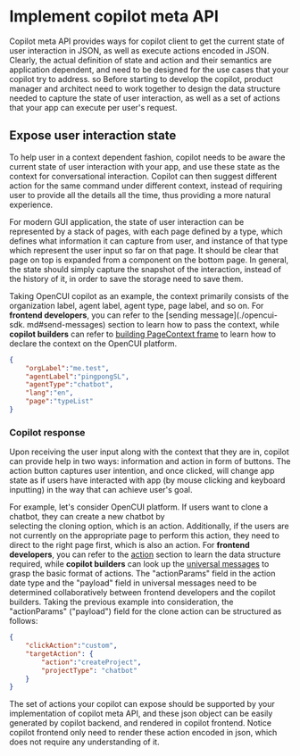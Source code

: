 # Implement copilot meta API
Copilot meta API provides ways for copilot client to get the current state of user interaction in JSON, as well as 
execute actions encoded in JSON. Clearly, the actual definition of state and action and their semantics are 
application dependent, and need to be designed for the use cases that your copilot try to address.  so Before starting 
to develop the copilot, product manager and architect need to work together to design the data
structure needed to capture the state of user interaction, as well as a set of actions that your app can execute per 
user's request.

## Expose user interaction state
To help user in a context dependent fashion, copilot needs to be aware the current state of user interaction with 
your app, and use these state as the context for conversational interaction. Copilot can then suggest 
different action for the same command under different context, instead of requiring user to provide all the details 
all the time, thus providing a more natural experience.

For modern GUI application, the state of user interaction can be represented by a stack of pages, with each page
defined by a type, which defines what information it can capture from user, and instance of that type which 
represent the user input so far on that page. It should be clear that page on top is expanded from a component on
the bottom page. In general, the state should simply capture the snapshot of the interaction, instead of the history 
of it, in order to save the storage need to save them.

Taking OpenCUI copilot as an example, the context primarily consists of the organization label, agent label,  agent 
type, page label, and so on. For **frontend developers**, you can refer to the [sending message](./opencui-sdk.
md#send-messages) section  to learn how to pass the context, while **copilot builders** can refer to [building 
PageContext frame](./build-copilot.md#build-a-frame) to learn how to declare the context on the OpenCUI platform.
```json
{
    "orgLabel":"me.test",
    "agentLabel":"pingpongSL",
    "agentType":"chatbot",
    "lang":"en",
    "page":"typeList"
}
```

### Copilot response
Upon receiving the user input along with the context that they are in, copilot can provide help in two ways: 
information and action in form of buttons. The action button captures user intention, and once clicked, will change 
app state as if users have interacted with app (by mouse clicking and keyboard inputting) in the way that can achieve 
user's goal. 

For example, let's consider OpenCUI platform. If users want to clone a chatbot, they can create a new chatbot by  
selecting the cloning option, which is an action. Additionally, if the users are not currently on the 
appropriate  page to perform this action, they need to direct to the right page first, which is also an action.  For 
**frontend developers**, you can refer to the [action](./opencui-sdk.md#action)  section to learn the data structure 
required,  while **copilot builders** can look up the [universal messages](https://opencui.io/reference/channels/universalmessage.html#json-representation) to grasp the basic format of actions. 
The "actionParams" field in the action date type and the "payload" field in universal messages need to be determined 
collaboratively between frontend developers and the copilot builders. Taking the previous example into consideration,
the "actionParams" ("payload") field for the clone action can be structured as follows:

```json
{
    "clickAction":"custom",
    "targetAction": {
        "action":"createProject",
        "projectType": "chatbot"
    }
}
```

The set of actions your copilot can expose should be supported by your implementation of copilot meta API, and these 
json object can be easily generated by copilot backend, and rendered in copilot frontend. Notice copilot frontend 
only need to render these action encoded in json, which does not require any understanding of it. 